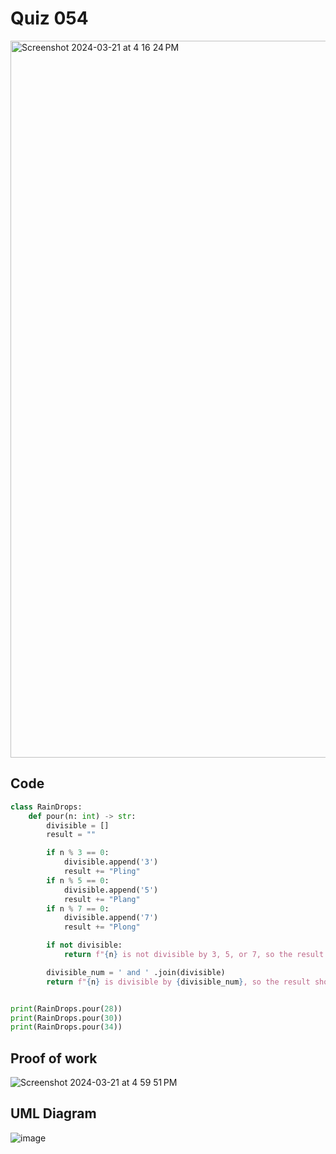 # Quiz 054
<img width="1147" alt="Screenshot 2024-03-21 at 4 16 24 PM" src="https://github.com/hasmhib/unit3-2024/assets/142870448/b0436e59-4d55-4c34-a065-37cdc60c50e0">

## Code

```py
class RainDrops:
    def pour(n: int) -> str:
        divisible = []
        result = ""

        if n % 3 == 0:
            divisible.append('3')
            result += "Pling"
        if n % 5 == 0:
            divisible.append('5')
            result += "Plang"
        if n % 7 == 0:
            divisible.append('7')
            result += "Plong"

        if not divisible:
            return f"{n} is not divisible by 3, 5, or 7, so the result should be {n}"

        divisible_num = ' and ' .join(divisible)
        return f"{n} is divisible by {divisible_num}, so the result should be {result}"


print(RainDrops.pour(28))
print(RainDrops.pour(30))
print(RainDrops.pour(34))
```

## Proof of work
<img width="max" alt="Screenshot 2024-03-21 at 4 59 51 PM" src="https://github.com/hasmhib/unit3-2024/assets/142870448/71399e6e-6266-4b26-8ff2-76bc3457b502">


## UML Diagram
![image](https://github.com/hasmhib/unit3-2024/assets/142870448/64c2be81-1d8c-4869-8578-c292d744afb4)
